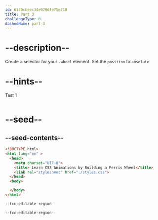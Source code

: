 ```yaml
---
id: 6140cbeec34e970dfe75e710
title: Part 3
challengeType: 0
dashedName: part-3
---
```


# --description--

Create a selector for your `.wheel` element. Set the `position` to `absolute`.

# --hints--

Test 1

```js

```

# --seed--

## --seed-contents--

```html
<!DOCTYPE html>
<html lang="en" >
  <head>
    <meta charset="UTF-8">
    <title> Learn CSS Animations by Building a Ferris Wheel</title>
    <link rel="stylesheet" href="./styles.css">
  </head>
  <body>

  </body>
</html>
```

```css
--fcc-editable-region--

--fcc-editable-region--
```
